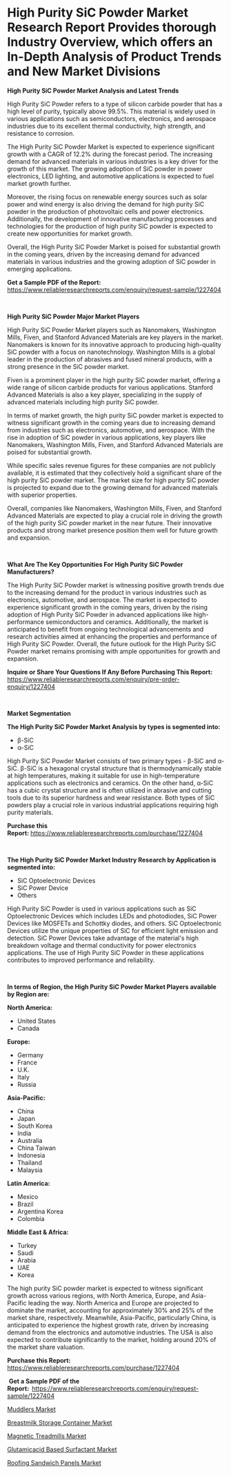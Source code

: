 <p><h1>High Purity SiC Powder Market Research Report Provides thorough Industry Overview, which offers an In-Depth Analysis of Product Trends and New Market Divisions</h1></p><p><strong>High Purity SiC Powder Market Analysis and Latest Trends</strong></p>
<p><p>High Purity SiC Powder refers to a type of silicon carbide powder that has a high level of purity, typically above 99.5%. This material is widely used in various applications such as semiconductors, electronics, and aerospace industries due to its excellent thermal conductivity, high strength, and resistance to corrosion.</p><p>The High Purity SiC Powder Market is expected to experience significant growth with a CAGR of 12.2% during the forecast period. The increasing demand for advanced materials in various industries is a key driver for the growth of this market. The growing adoption of SiC powder in power electronics, LED lighting, and automotive applications is expected to fuel market growth further.</p><p>Moreover, the rising focus on renewable energy sources such as solar power and wind energy is also driving the demand for high purity SiC powder in the production of photovoltaic cells and power electronics. Additionally, the development of innovative manufacturing processes and technologies for the production of high purity SiC powder is expected to create new opportunities for market growth.</p><p>Overall, the High Purity SiC Powder Market is poised for substantial growth in the coming years, driven by the increasing demand for advanced materials in various industries and the growing adoption of SiC powder in emerging applications.</p></p>
<p><strong>Get a Sample PDF of the Report:&nbsp;</strong> <a href="https://www.reliableresearchreports.com/enquiry/request-sample/1227404">https://www.reliableresearchreports.com/enquiry/request-sample/1227404</a></p>
<p>&nbsp;</p>
<p><strong>High Purity SiC Powder Major Market Players</strong></p>
<p><p>High Purity SiC Powder Market players such as Nanomakers, Washington Mills, Fiven, and Stanford Advanced Materials are key players in the market. Nanomakers is known for its innovative approach to producing high-quality SiC powder with a focus on nanotechnology. Washington Mills is a global leader in the production of abrasives and fused mineral products, with a strong presence in the SiC powder market.</p><p>Fiven is a prominent player in the high purity SiC powder market, offering a wide range of silicon carbide products for various applications. Stanford Advanced Materials is also a key player, specializing in the supply of advanced materials including high purity SiC powder.</p><p>In terms of market growth, the high purity SiC powder market is expected to witness significant growth in the coming years due to increasing demand from industries such as electronics, automotive, and aerospace. With the rise in adoption of SiC powder in various applications, key players like Nanomakers, Washington Mills, Fiven, and Stanford Advanced Materials are poised for substantial growth.</p><p>While specific sales revenue figures for these companies are not publicly available, it is estimated that they collectively hold a significant share of the high purity SiC powder market. The market size for high purity SiC powder is projected to expand due to the growing demand for advanced materials with superior properties.</p><p>Overall, companies like Nanomakers, Washington Mills, Fiven, and Stanford Advanced Materials are expected to play a crucial role in driving the growth of the high purity SiC powder market in the near future. Their innovative products and strong market presence position them well for future growth and expansion.</p></p>
<p>&nbsp;</p>
<p><strong>What Are The Key Opportunities For High Purity SiC Powder Manufacturers?</strong></p>
<p><p>The High Purity SiC Powder market is witnessing positive growth trends due to the increasing demand for the product in various industries such as electronics, automotive, and aerospace. The market is expected to experience significant growth in the coming years, driven by the rising adoption of High Purity SiC Powder in advanced applications like high-performance semiconductors and ceramics. Additionally, the market is anticipated to benefit from ongoing technological advancements and research activities aimed at enhancing the properties and performance of High Purity SiC Powder. Overall, the future outlook for the High Purity SiC Powder market remains promising with ample opportunities for growth and expansion.</p></p>
<p><strong>Inquire or Share Your Questions If Any Before Purchasing This Report:</strong> <a href="https://www.reliableresearchreports.com/enquiry/pre-order-enquiry/1227404">https://www.reliableresearchreports.com/enquiry/pre-order-enquiry/1227404</a></p>
<p>&nbsp;</p>
<p><strong>Market Segmentation</strong></p>
<p><strong>The High Purity SiC Powder Market Analysis by types is segmented into:</strong></p>
<p><ul><li>β-SiC</li><li>α-SiC</li></ul></p>
<p><p>High Purity SiC Powder Market consists of two primary types - β-SiC and α-SiC. β-SiC is a hexagonal crystal structure that is thermodynamically stable at high temperatures, making it suitable for use in high-temperature applications such as electronics and ceramics. On the other hand, α-SiC has a cubic crystal structure and is often utilized in abrasive and cutting tools due to its superior hardness and wear resistance. Both types of SiC powders play a crucial role in various industrial applications requiring high purity materials.</p></p>
<p><strong>Purchase this Report:&nbsp;</strong><a href="https://www.reliableresearchreports.com/purchase/1227404">https://www.reliableresearchreports.com/purchase/1227404</a></p>
<p>&nbsp;</p>
<p><strong>The High Purity SiC Powder Market Industry Research by Application is segmented into:</strong></p>
<p><ul><li>SiC Optoelectronic Devices</li><li>SiC Power Device</li><li>Others</li></ul></p>
<p><p>High Purity SiC Powder is used in various applications such as SiC Optoelectronic Devices which includes LEDs and photodiodes, SiC Power Devices like MOSFETs and Schottky diodes, and others. SiC Optoelectronic Devices utilize the unique properties of SiC for efficient light emission and detection. SiC Power Devices take advantage of the material's high breakdown voltage and thermal conductivity for power electronics applications. The use of High Purity SiC Powder in these applications contributes to improved performance and reliability.</p></p>
<p>&nbsp;</p>
<p><strong>In terms of Region, the High Purity SiC Powder Market Players available by Region are:</strong></p>
<p>
    <p> <strong> North America: </strong>
        <ul>
            <li>United States</li>
            <li>Canada</li>
        </ul>
        </p> 
    <p> <strong> Europe: </strong>
        <ul>
            <li>Germany</li>
            <li>France</li>
            <li>U.K.</li>
            <li>Italy</li>
            <li>Russia</li>
        </ul>
        </p> 
    <p> <strong> Asia-Pacific: </strong>
        <ul>
            <li>China</li>
            <li>Japan</li>
            <li>South Korea</li>
            <li>India</li>
            <li>Australia</li>
            <li>China Taiwan</li>
            <li>Indonesia</li>
            <li>Thailand</li>
            <li>Malaysia</li>
        </ul>
        </p> 
    <p> <strong> Latin America: </strong>
        <ul>
            <li>Mexico</li>
            <li>Brazil</li>
            <li>Argentina Korea</li>
            <li>Colombia</li>
        </ul>
        </p> 
    <p> <strong> Middle East & Africa: </strong>
        <ul>
            <li>Turkey</li>
            <li>Saudi</li>
            <li>Arabia</li>
            <li>UAE</li>
            <li>Korea</li>
        </ul>
    </p>
    </p>
<p><p>The high purity SiC powder market is expected to witness significant growth across various regions, with North America, Europe, and Asia-Pacific leading the way. North America and Europe are projected to dominate the market, accounting for approximately 30% and 25% of the market share, respectively. Meanwhile, Asia-Pacific, particularly China, is anticipated to experience the highest growth rate, driven by increasing demand from the electronics and automotive industries. The USA is also expected to contribute significantly to the market, holding around 20% of the market share valuation.</p></p>
<p><strong>Purchase this Report: </strong><a href="https://www.reliableresearchreports.com/purchase/1227404">https://www.reliableresearchreports.com/purchase/1227404</a></p>
<p>&nbsp;<strong>Get a Sample PDF of the Report:&nbsp;&nbsp;</strong><a href="https://www.reliableresearchreports.com/enquiry/request-sample/1227404">https://www.reliableresearchreports.com/enquiry/request-sample/1227404</a></p>
<p><strong></strong></p>
<p><p><a href="https://medium.com/@andrewbradley1965/muddlers-market-comprehensive-assessment-by-type-application-and-geography-2a7b6b39892c">Muddlers Market</a></p><p><a href="https://medium.com/@laurabruen2023/breastmilk-storage-container-market-outlook-industry-overview-and-forecast-2024-to-2031-0fd1c3ae5849">Breastmilk Storage Container Market</a></p><p><a href="https://medium.com/@laurabruen2023/analyzing-magnetic-treadmills-market-global-industry-perspective-and-forecast-2024-to-2031-a2fc7bf69fff">Magnetic Treadmills Market</a></p><p><a href="https://medium.com/@vallieemard78/glutamicacid-based-surfactant-market-size-reveals-the-best-marketing-channels-in-global-industry-1115403e53c8">Glutamicacid Based Surfactant Market</a></p><p><a href="https://medium.com/@andrewbradley1965/roofing-sandwich-panels-market-analysis-and-sze-forecasted-for-period-from-2024-to-2031-985601c30a90">Roofing Sandwich Panels Market</a></p></p>